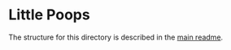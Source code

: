 # Little Poops #
The structure for this directory is described in the [main readme](README.md).
<!-- https://github.com/JayLoomis/cornpython/blob/main/ -->
